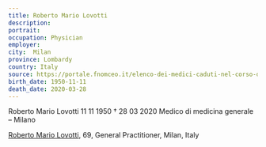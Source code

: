 ```yaml
---
title: Roberto Mario Lovotti
description: 
portrait: 
occupation: Physician
employer: 
city:  Milan
province: Lombardy
country: Italy
source: https://portale.fnomceo.it/elenco-dei-medici-caduti-nel-corso-dellepidemia-di-covid-19/
birth_date: 1950-11-11
death_date: 2020-03-28
---
```


Roberto Mario Lovotti 11 11 1950 † 28 03 2020
Medico di medicina generale – Milano

<a href="https://portale.fnomceo.it/elenco-dei-medici-caduti-nel-corso-dellepidemia-di-covid-19/">Roberto Mario Lovotti</a>, 69, General Practitioner, Milan, Italy
